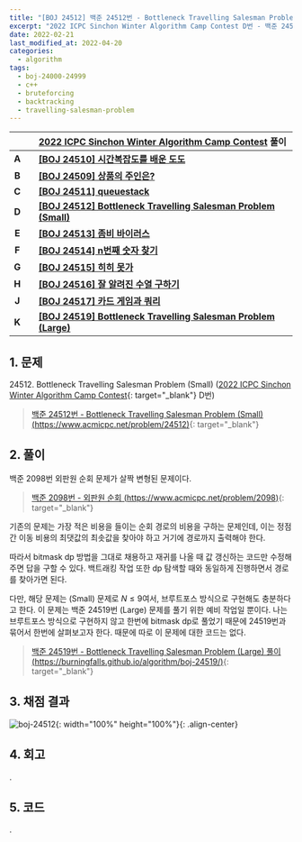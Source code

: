 ```yaml
---
title: "[BOJ 24512] 백준 24512번 - Bottleneck Travelling Salesman Problem (Small)"
excerpt: "2022 ICPC Sinchon Winter Algorithm Camp Contest D번 - 백준 24512번 Bottleneck Travelling Salesman Problem (Small) 풀이"
date: 2022-02-21
last_modified_at: 2022-04-20
categories:
  - algorithm
tags:
  - boj-24000-24999
  - c++
  - bruteforcing
  - backtracking
  - travelling-salesman-problem
---
```


|||[2022 ICPC Sinchon Winter Algorithm Camp Contest](https://burningfalls.github.io/contest/2022-swac-baekjoon-contest/) 풀이|
|:---:|:---:|:---|
|**A**||**[[BOJ 24510] 시간복잡도를 배운 도도](https://burningfalls.github.io/algorithm/boj-24510/)**|
|**B**||**[[BOJ 24509] 상품의 주인은?](https://burningfalls.github.io/algorithm/boj-24509/)**|
|**C**||**[[BOJ 24511] queuestack](https://burningfalls.github.io/algorithm/boj-24511/)**|
|**D**||**[[BOJ 24512] Bottleneck Travelling Salesman Problem (Small)](https://burningfalls.github.io/algorithm/boj-24512/)**|
|**E**||**[[BOJ 24513] 좀비 바이러스](https://burningfalls.github.io/algorithm/boj-24513/)**|
|**F**||**[[BOJ 24514] n번째 숫자 찾기](https://burningfalls.github.io/algorithm/boj-24514/)**|
|**G**||**[[BOJ 24515] 히히 못가](https://burningfalls.github.io/algorithm/boj-24515/)**|
|**H**||**[[BOJ 24516] 잘 알려진 수열 구하기](https://burningfalls.github.io/algorithm/boj-24516/)**|
|**J**||**[[BOJ 24517] 카드 게임과 쿼리](https://burningfalls.github.io/algorithm/boj-24517/)**|
|**K**||**[[BOJ 24519] Bottleneck Travelling Salesman Problem (Large)](https://burningfalls.github.io/algorithm/boj-24519/)**|

## 1. 문제
$24512$. Bottleneck Travelling Salesman Problem (Small) ([2022 ICPC Sinchon Winter Algorithm Camp Contest](https://burningfalls.github.io/contest/2022-swac-baekjoon-contest/){: target="_blank"} D번)

> [백준 24512번 - Bottleneck Travelling Salesman Problem (Small) (https://www.acmicpc.net/problem/24512)](https://www.acmicpc.net/problem/24512){: target="_blank"}

## 2. 풀이

백준 2098번 외판원 순회 문제가 살짝 변형된 문제이다. 

> [백준 2098번 - 외판원 순회 (https://www.acmicpc.net/problem/2098)](https://www.acmicpc.net/problem/2098){: target="_blank"}

기존의 문제는 가장 적은 비용을 들이는 순회 경로의 비용을 구하는 문제인데, 이는 정점 간 이동 비용의 최댓값의 최솟값을 찾아야 하고 거기에 경로까지 출력해야 한다. 

따라서 bitmask dp 방법을 그대로 채용하고 재귀를 나올 때 값 갱신하는 코드만 수정해주면 답을 구할 수 있다. 백트래킹 작업 또한 dp 탐색할 때와 동일하게 진행하면서 경로를 찾아가면 된다.

다만, 해당 문제는 (Small) 문제로 $N\leq 9$여서, 브루트포스 방식으로 구현해도 충분하다고 한다. 이 문제는 백준 24519번 (Large) 문제를 풀기 위한 예비 작업일 뿐이다. 나는 브루트포스 방식으로 구현하지 않고 한번에 bitmask dp로 풀었기 때문에 24519번과 묶어서 한번에 살펴보고자 한다. 때문에 따로 이 문제에 대한 코드는 없다. 

> [백준 24519번 - Bottleneck Travelling Salesman Problem (Large) 풀이 (https://burningfalls.github.io/algorithm/boj-24519/)](https://burningfalls.github.io/algorithm/boj-24519/){: target="_blank"}

## 3. 채점 결과

![boj-24512](https://user-images.githubusercontent.com/30232837/161196522-1c009706-46fe-404d-b183-f1f07634e10d.png "boj-24512"){: width="100%" height="100%"}{: .align-center}

## 4. 회고

.

## 5. 코드

.
